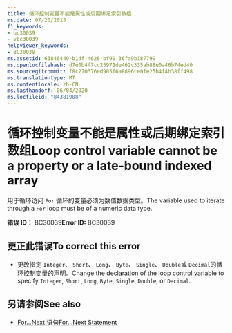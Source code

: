 ```yaml
---
title: 循环控制变量不能是属性或后期绑定索引数组
ms.date: 07/20/2015
f1_keywords:
- bc30039
- vbc30039
helpviewer_keywords:
- BC30039
ms.assetid: 63846449-b1df-4626-bf99-36fa9b187799
ms.openlocfilehash: d7e0b4f7cc25971de462c335ab88e0a46b74ed40
ms.sourcegitcommit: f8c270376ed905f6a8896ce0fe25b4f4b38ff498
ms.translationtype: MT
ms.contentlocale: zh-CN
ms.lasthandoff: 06/04/2020
ms.locfileid: "84381908"
---
```

# <a name="loop-control-variable-cannot-be-a-property-or-a-late-bound-indexed-array"></a><span data-ttu-id="2e247-102">循环控制变量不能是属性或后期绑定索引数组</span><span class="sxs-lookup"><span data-stu-id="2e247-102">Loop control variable cannot be a property or a late-bound indexed array</span></span>
<span data-ttu-id="2e247-103">用于循环访问 `For` 循环的变量必须为数值数据类型。</span><span class="sxs-lookup"><span data-stu-id="2e247-103">The variable used to iterate through a `For` loop must be of a numeric data type.</span></span>  
  
 <span data-ttu-id="2e247-104">**错误 ID：** BC30039</span><span class="sxs-lookup"><span data-stu-id="2e247-104">**Error ID:** BC30039</span></span>  
  
## <a name="to-correct-this-error"></a><span data-ttu-id="2e247-105">更正此错误</span><span class="sxs-lookup"><span data-stu-id="2e247-105">To correct this error</span></span>  
  
- <span data-ttu-id="2e247-106">更改指定 `Integer`、 `Short`、 `Long`、 `Byte`、 `Single`、 `Double`或 `Decimal`的循环控制变量的声明。</span><span class="sxs-lookup"><span data-stu-id="2e247-106">Change the declaration of the loop control variable to specify `Integer`, `Short`, `Long`, `Byte`, `Single`, `Double`, or `Decimal`.</span></span>  
  
## <a name="see-also"></a><span data-ttu-id="2e247-107">另请参阅</span><span class="sxs-lookup"><span data-stu-id="2e247-107">See also</span></span>

- [<span data-ttu-id="2e247-108">For...Next 语句</span><span class="sxs-lookup"><span data-stu-id="2e247-108">For...Next Statement</span></span>](../language-reference/statements/for-next-statement.md)
